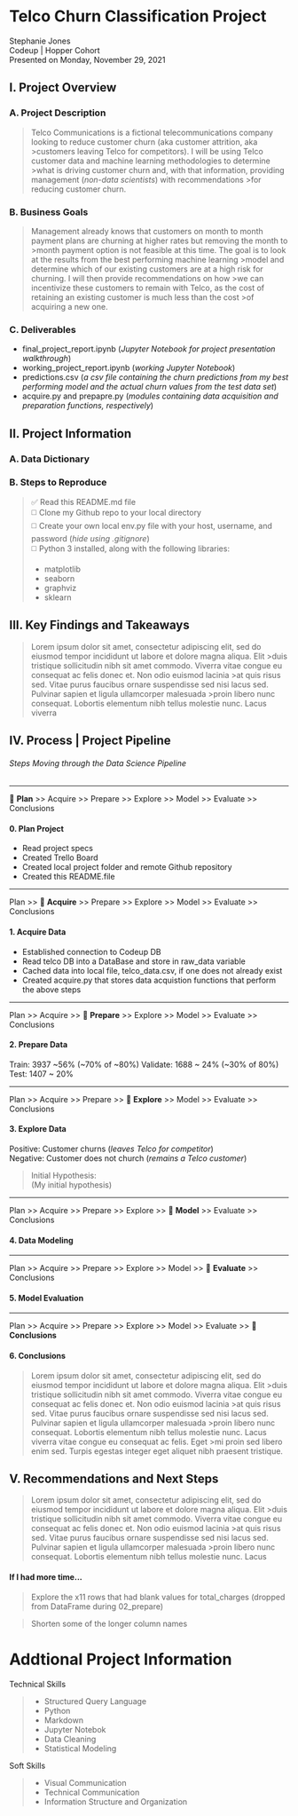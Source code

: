 # Telco Churn Classification Project
Stephanie Jones<br>
Codeup | Hopper Cohort<br>
Presented on Monday, November 29, 2021

## I. Project Overview
### A. Project Description
>Telco Communications is a fictional telecommunications company looking to reduce customer churn (aka customer attrition, aka >customers leaving Telco for competitors). I will be using Telco customer data and machine learning methodologies to determine >what is driving customer churn and, with that information, providing management (<i>non-data scientists</i>) with recommendations >for reducing customer churn.


### B. Business Goals
>Management already knows that customers on month to month payment plans are churning at higher rates but removing the month to >month payment option is not feasible at this time. The goal is to look at the results from the best performing machine learning >model and determine which of our existing customers are at a high risk for churning. I will then provide recommendations on how >we can incentivize these customers to remain with Telco, as the cost of retaining an existing customer is much less than the cost >of acquiring a new one.


### C. Deliverables
- final_project_report.ipynb (<i>Jupyter Notebook for project presentation walkthrough</i>)
- working_project_report.ipynb (<i>working Jupyter Notebook</i>)
- predictions.csv (<i>a csv file containing the churn predictions from my best performing model and the actual churn values from the test data set</i>)
- acquire.py and prepapre.py (<i>modules containing data acquisition and preparation functions, respectively</i>)

## II. Project Information
### A. Data Dictionary

### B. Steps to Reproduce
>:white_check_mark: Read this README.md file<br>
>:white_medium_square: Clone my Github repo to your local directory<br>
>:white_medium_square: Create your own local env.py file with your host, username, and password (<i>hide using .gitignore</i>)<br>
>:white_medium_square: Python 3 installed, along with the following libraries:
>- matplotlib
>- seaborn
>- graphviz
>- sklearn

## III. Key Findings and Takeaways
>Lorem ipsum dolor sit amet, consectetur adipiscing elit, sed do eiusmod tempor incididunt ut labore et dolore magna aliqua. Elit >duis tristique sollicitudin nibh sit amet commodo. Viverra vitae congue eu consequat ac felis donec et. Non odio euismod lacinia >at quis risus sed. Vitae purus faucibus ornare suspendisse sed nisi lacus sed. Pulvinar sapien et ligula ullamcorper malesuada >proin libero nunc consequat. Lobortis elementum nibh tellus molestie nunc. Lacus viverra 

## IV. Process | Project Pipeline
###### Steps Moving through the Data Science Pipeline
---
:large_blue_circle: <b>Plan</b> >> Acquire >> Prepare >> Explore >> Model >> Evaluate >> Conclusions
#### 0. Plan Project
- Read project specs
- Created Trello Board
- Created local project folder and remote Github repository
- Created this README.file

---
Plan >> :large_blue_circle: <b>Acquire</b> >> Prepare >> Explore >> Model >> Evaluate >> Conclusions
#### 1. Acquire Data
- Established connection to Codeup DB
- Read telco DB into a DataBase and store in raw_data variable
- Cached data into local file, telco_data.csv, if one does not already exist
- Created acquire.py that stores data acquistion functions that perform the above steps

---
Plan >> Acquire >> :large_blue_circle: <b>Prepare</b> >> Explore >> Model >> Evaluate >> Conclusions
#### 2. Prepare Data

Train: 3937 ~56% (~70% of ~80%)
Validate: 1688 ~ 24% (~30% of 80%) 
Test: 1407 ~ 20%

---
Plan >> Acquire >> Prepare >> :large_blue_circle: <b>Explore</b> >> Model >> Evaluate >> Conclusions
#### 3. Explore Data
Positive: Customer churns (<i>leaves Telco for competitor</i>)<br>
Negative: Customer does not church (<i>remains a Telco customer</i>)<br>
> Initial Hypothesis:<br>
> (My initial hypothesis)

---
Plan >> Acquire >> Prepare >> Explore >> :large_blue_circle: <b>Model</b> >> Evaluate >> Conclusions
#### 4. Data Modeling

----
Plan >> Acquire >> Prepare >> Explore >> Model >> :large_blue_circle: <b>Evaluate</b> >> Conclusions
#### 5. Model Evaluation

----
Plan >> Acquire >> Prepare >> Explore >> Model >> Evaluate >> :large_blue_circle: <b>Conclusions</b>

#### 6. Conclusions
>Lorem ipsum dolor sit amet, consectetur adipiscing elit, sed do eiusmod tempor incididunt ut labore et dolore magna aliqua. Elit >duis tristique sollicitudin nibh sit amet commodo. Viverra vitae congue eu consequat ac felis donec et. Non odio euismod lacinia >at quis risus sed. Vitae purus faucibus ornare suspendisse sed nisi lacus sed. Pulvinar sapien et ligula ullamcorper malesuada >proin libero nunc consequat. Lobortis elementum nibh tellus molestie nunc. Lacus viverra vitae congue eu consequat ac felis. Eget >mi proin sed libero enim sed. Turpis egestas integer eget aliquet nibh praesent tristique. 

## V. Recommendations and Next Steps
>Lorem ipsum dolor sit amet, consectetur adipiscing elit, sed do eiusmod tempor incididunt ut labore et dolore magna aliqua. Elit >duis tristique sollicitudin nibh sit amet commodo. Viverra vitae congue eu consequat ac felis donec et. Non odio euismod lacinia >at quis risus sed. Vitae purus faucibus ornare suspendisse sed nisi lacus sed. Pulvinar sapien et ligula ullamcorper malesuada >proin libero nunc consequat. Lobortis elementum nibh tellus molestie nunc. Lacus 
#### If I had more time...
>Explore the x11 rows that had blank values for total_charges (dropped from DataFrame during 02_prepare)

>Shorten some of the longer column names

# Addtional Project Information
Technical Skills
> - Structured Query Language
> - Python
> - Markdown
> - Jupyter Notebok
> - Data Cleaning
> - Statistical Modeling

Soft Skills
> - Visual Communication
> - Technical Communication
> - Information Structure and Organization